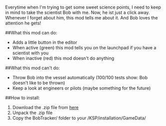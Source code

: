 Everytime when I'm trying to get some sweet science points, I need to keep in mind to take the scientist Bob with me. Now, he ist just a click away. Whenever I forget about him, this mod tells me about it. And Bob loves the attention he gets!

##What this mod can do:
* Adds a little button in the editor
* When active (green) this mod tells you on the launchpad if you have a scientist with you
* When inactive (red) this mod doesn't do anything

##What this mod can't do:
* Throw Bob into the vessel automatically (100/100 tests show: Bob doesn't like to be thrown)
* Keep a look at engineers or pilots (maybe something for the future)

##How to install:
1. Download the .zip file from [here](http://mods.curse.com/ksp-mods/kerbal/247780-bobtracker)
2. Unpack the .zip file
3. Copy the BobTracker/ folder to your /KSP/installation/GameData/
